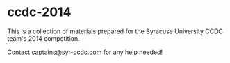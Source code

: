 ccdc-2014
=========

This is a collection of materials prepared for the Syracuse University CCDC team's 2014 competition.

Contact captains@syr-ccdc.com for any help needed!
